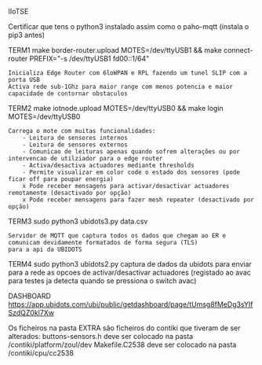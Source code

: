 IIoTSE

Certificar que tens o python3 instalado assim como o paho-mqtt (instala o pip3 antes)


TERM1
 make border-router.upload MOTES=/dev/ttyUSB1 && make connect-router PREFIX="-s /dev/ttyUSB1 fd00::1/64"
 
	Inicializa Edge Router com 6loWPAN e RPL fazendo um tunel SLIP com a porta USB
	Activa rede sub-1Ghz para maior range com menos potencia e maior capacidade de contornar obstaculos

TERM2
 make iotnode.upload MOTES=/dev/ttyUSB0 && make login MOTES=/dev/ttyUSB0
 
	Carrega o mote com muitas funcionalidades:
		- Leitura de sensores internos
		- Leitura de sensores externos
		- Comunicao de leituras apenas quando sofrem alterações ou por intervencao de utilziador para o edge router
		- Activa/desactiva actuadores mediante thresholds
		- Permite visualizar em color code o estado dos sensores (pode ficar off para poupar energia)
		x Pode receber mensagens para activar/desactivar actuadores remotamente (desactivado por opção)
		x Pode receber mensagens para fazer mesh repeater (desactivado por opção)
 
TERM3
 sudo python3 ubidots3.py data.csv
 
	Servidor de MQTT que captura todos os dados que chegam ao ER e comunicam devidamente formatados de forma segura (TLS)
	para a api da UBIDOTS
	
TERM4
 sudo python3 ubidots2.py
	captura de dados da ubidots para enviar para a rede as opcoes de activar/desactivar actuadores
	(registado ao avac para testes ja detecta quando se pressiona o switch avac)

DASHBOARD
	https://app.ubidots.com/ubi/public/getdashboard/page/tUmsg8fMeDg3sYIfSzdQZ0kl7Xw
	
Os ficheiros na pasta EXTRA são ficheiros do contiki que tiveram de ser alterados:
	buttons-sensors.h deve ser colocado na pasta /contiki/platform/zoul/dev
	Makefile.C2538 deve ser colocado na pasta /contiki/cpu/cc2538
